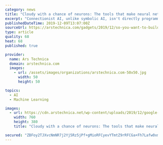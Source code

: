 ```yaml
---
category: news
title: "Cloudy with a chance of neurons: The tools that make neural networks work"
excerpt: "Connectionist AI, unlike symbolic AI, isn't directly programmed by a human. Artificial neural networks are the most common type of connectionist AI, also sometimes referred to as machine learning. My colleague Tim Lee just got done writing about neural ..."
publishedDateTime: 2019-12-09T13:07:00Z
sourceUrl: https://arstechnica.com/gadgets/2019/12/so-you-want-to-build-a-neural-network-the-cloud-can-help-with-that/
type: article
quality: 68
heat: 68
published: true

provider:
  name: Ars Technica
  domain: arstechnica.com
  images:
    - url: /assets/images/organizations/arstechnica.com-50x50.jpg
      width: 50
      height: 50

topics:
  - AI
  - Machine Learning

images:
  - url: https://cdn.arstechnica.net/wp-content/uploads/2019/12/google-colab-iterative-deepdream-760x380.jpeg
    width: 760
    height: 380
    title: "Cloudy with a chance of neurons: The tools that make neural networks work"

secured: "ZBFoy2TJXvcNmNR7j2Yj5Rz5jPf+gMioRFCyevYTmtZ9rRFCGa+Fh7Lafw0xm05JtQoKHD/brUluYq3WjyDRbkibpsg/2bat+4JxnWaB32Uq4lDWiCavU3IyNt5EeAwhGBkSMuR3gjWqJ4SvxxTQNr0UK6xDGfSQnd/fz8rJj6J/0LT4kUJqpDQwpCSzRI5SFJlfhfTZDmeqQ/PsZBk7sfeTHIRzlzHkmoOgIMeNfsoGnXjA63EzBswIlzEUUy1z6ZMroBRZta9PtXNO6IcDUQ==;8Rx4Kc7AZbWYJWe0y9kshg=="
---
```


